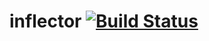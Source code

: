 # inflector [![Build Status](https://travis-ci.org/tangzero/inflector.svg?branch=master)](https://travis-ci.org/tangzero/inflector)
